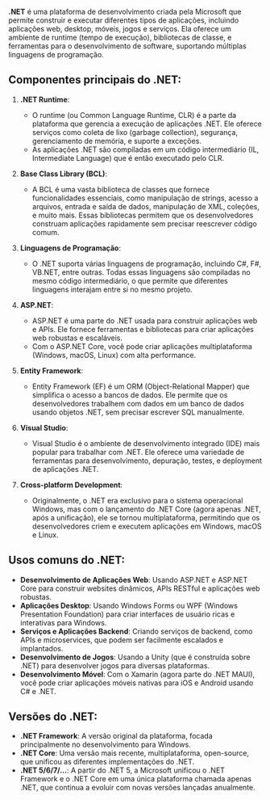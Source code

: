 **.NET** é uma plataforma de desenvolvimento criada pela Microsoft que permite construir e executar diferentes tipos de aplicações, incluindo aplicações web, desktop, móveis, jogos e serviços. Ela oferece um ambiente de runtime (tempo de execução), bibliotecas de classe, e ferramentas para o desenvolvimento de software, suportando múltiplas linguagens de programação.

## Componentes principais do .NET:

1. **.NET Runtime**:
   - O runtime (ou Common Language Runtime, CLR) é a parte da plataforma que gerencia a execução de aplicações .NET. Ele oferece serviços como coleta de lixo (garbage collection), segurança, gerenciamento de memória, e suporte a exceções.
   - As aplicações .NET são compiladas em um código intermediário (IL, Intermediate Language) que é então executado pelo CLR.

2. **Base Class Library (BCL)**:
   - A BCL é uma vasta biblioteca de classes que fornece funcionalidades essenciais, como manipulação de strings, acesso a arquivos, entrada e saída de dados, manipulação de XML, coleções, e muito mais. Essas bibliotecas permitem que os desenvolvedores construam aplicações rapidamente sem precisar reescrever código comum.

3. **Linguagens de Programação**:
   - O .NET suporta várias linguagens de programação, incluindo C#, F#, VB.NET, entre outras. Todas essas linguagens são compiladas no mesmo código intermediário, o que permite que diferentes linguagens interajam entre si no mesmo projeto.

4. **ASP.NET**:
   - ASP.NET é uma parte do .NET usada para construir aplicações web e APIs. Ele fornece ferramentas e bibliotecas para criar aplicações web robustas e escaláveis.
   - Com o ASP.NET Core, você pode criar aplicações multiplataforma (Windows, macOS, Linux) com alta performance.

5. **Entity Framework**:
   - Entity Framework (EF) é um ORM (Object-Relational Mapper) que simplifica o acesso a bancos de dados. Ele permite que os desenvolvedores trabalhem com dados em um banco de dados usando objetos .NET, sem precisar escrever SQL manualmente.

6. **Visual Studio**:
   - Visual Studio é o ambiente de desenvolvimento integrado (IDE) mais popular para trabalhar com .NET. Ele oferece uma variedade de ferramentas para desenvolvimento, depuração, testes, e deployment de aplicações .NET.

7. **Cross-platform Development**:
   - Originalmente, o .NET era exclusivo para o sistema operacional Windows, mas com o lançamento do .NET Core (agora apenas .NET, após a unificação), ele se tornou multiplataforma, permitindo que os desenvolvedores criem e executem aplicações em Windows, macOS e Linux.

## Usos comuns do .NET:

- **Desenvolvimento de Aplicações Web**: Usando ASP.NET e ASP.NET Core para construir websites dinâmicos, APIs RESTful e aplicações web robustas.
- **Aplicações Desktop**: Usando Windows Forms ou WPF (Windows Presentation Foundation) para criar interfaces de usuário ricas e interativas para Windows.
- **Serviços e Aplicações Backend**: Criando serviços de backend, como APIs e microservices, que podem ser facilmente escalados e implantados.
- **Desenvolvimento de Jogos**: Usando a Unity (que é construída sobre .NET) para desenvolver jogos para diversas plataformas.
- **Desenvolvimento Móvel**: Com o Xamarin (agora parte do .NET MAUI), você pode criar aplicações móveis nativas para iOS e Android usando C# e .NET.

## Versões do .NET:

- **.NET Framework**: A versão original da plataforma, focada principalmente no desenvolvimento para Windows.
- **.NET Core**: Uma versão mais recente, multiplataforma, open-source, que unificou as diferentes implementações do .NET.
- **.NET 5/6/7/...**: A partir do .NET 5, a Microsoft unificou o .NET Framework e o .NET Core em uma única plataforma chamada apenas .NET, que continua a evoluir com novas versões lançadas anualmente.